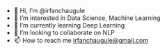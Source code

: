 - 👋 Hi, I’m @irfanchaugule
- 👀 I’m interested in Data Science, Machine Learning
- 🌱 I’m currently learning Deep Learning
- 💞️ I’m looking to collaborate on NLP
- 📫 How to reach me irfanchaugule@gmail.com

<!---
irfanchaugule/irfanchaugule is a ✨ special ✨ repository because its `README.md` (this file) appears on your GitHub profile.
You can click the Preview link to take a look at your changes.
--->

